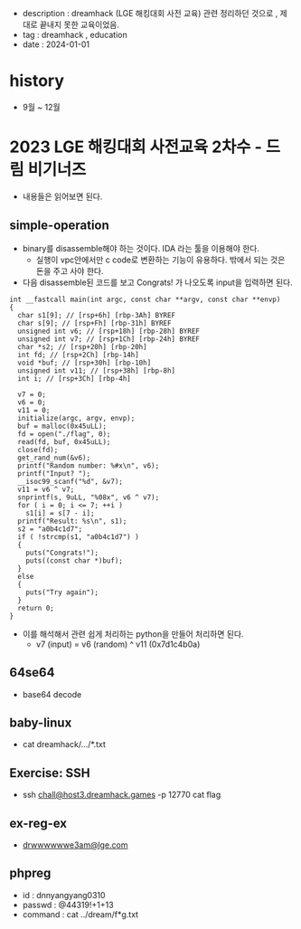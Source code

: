- description : dreamhack (LGE 해킹대회 사전 교육) 관련 정리하던 것으로 , 제대로 끝내지 못한 교육이었음.
- tag : dreamhack , education
- date : 2024-01-01

# history
- 9월 ~ 12월

# 2023 LGE 해킹대회 사전교육 2차수 - 드림 비기너즈
- 내용들은 읽어보면 된다.
## simple-operation
- binary를 disassemble해야 하는 것이다.  IDA 라는 툴을 이용해야 한다.
  - 실행이 vpc안에서만 c code로 변환하는 기능이 유용하다. 밖에서 되는 것은 돈을 주고 사야 한다. 
- 다음 disassemble된 코드를 보고 Congrats! 가 나오도록 input을 입력하면 된다. 
```
int __fastcall main(int argc, const char **argv, const char **envp)
{
  char s1[9]; // [rsp+6h] [rbp-3Ah] BYREF
  char s[9]; // [rsp+Fh] [rbp-31h] BYREF
  unsigned int v6; // [rsp+18h] [rbp-28h] BYREF
  unsigned int v7; // [rsp+1Ch] [rbp-24h] BYREF
  char *s2; // [rsp+20h] [rbp-20h]
  int fd; // [rsp+2Ch] [rbp-14h]
  void *buf; // [rsp+30h] [rbp-10h]
  unsigned int v11; // [rsp+38h] [rbp-8h]
  int i; // [rsp+3Ch] [rbp-4h]

  v7 = 0;
  v6 = 0;
  v11 = 0;
  initialize(argc, argv, envp);
  buf = malloc(0x45uLL);
  fd = open("./flag", 0);
  read(fd, buf, 0x45uLL);
  close(fd);
  get_rand_num(&v6);
  printf("Random number: %#x\n", v6);
  printf("Input? ");
  __isoc99_scanf("%d", &v7);
  v11 = v6 ^ v7;
  snprintf(s, 9uLL, "%08x", v6 ^ v7);
  for ( i = 0; i <= 7; ++i )
    s1[i] = s[7 - i];
  printf("Result: %s\n", s1);
  s2 = "a0b4c1d7";
  if ( !strcmp(s1, "a0b4c1d7") )
  {
    puts("Congrats!");
    puts((const char *)buf);
  }
  else
  {
    puts("Try again");
  }
  return 0;
}
```

- 이를 해석해서 관련 쉽게 처리하는 python을 만들어 처리하면 된다.
  - v7 (input) = v6 (random) ^ v11 (0x7d1c4b0a)

## 64se64
- base64 decode

## baby-linux
- cat dreamhack/.../*.txt

## Exercise: SSH
- ssh chall@host3.dreamhack.games -p 12770 cat flag

## ex-reg-ex
- drwwwwwwe3am@lge.com

## phpreg
- id : dnnyangyang0310
- passwd : @44319!+1+13
- command : cat ../dream/f*g.txt